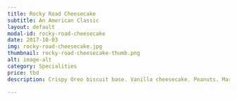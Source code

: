 ```yaml
---
title: Rocky Road Cheesecake
subtitle: An American Classic
layout: default
modal-id: rocky-road-cheesecake
date: 2017-10-03
img: rocky-road-cheesecake.jpg
thumbnail: rocky-road-cheesecake-thumb.png
alt: image-alt
category: Specialities
price: tbd
description: Crispy Oreo biscuit base. Vanilla cheesecake. Peanuts. Marshmallows. Need I say more? 

---
```

